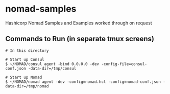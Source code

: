 # nomad-samples
Hashicorp Nomad Samples and Examples worked through on request

## Commands to Run (in separate tmux screens)

```
# In this directory

# Start up Consul
$ ~/NOMAD/consul agent -bind 0.0.0.0 -dev -config-file=consul-conf.json -data-dir=/tmp/consul

# Start up Nomad
$ ~/NOMAD/nomad agent -dev -config=nomad.hcl -config=nomad-conf.json -data-dir=/tmp/nomad
```